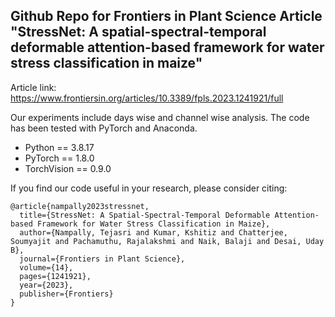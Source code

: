 ## Github Repo for Frontiers in Plant Science Article "StressNet: A spatial-spectral-temporal deformable attention-based framework for water stress classification in maize"

Article link: https://www.frontiersin.org/articles/10.3389/fpls.2023.1241921/full

Our experiments include days wise and channel wise analysis. The code has been tested with PyTorch and Anaconda.

- Python == 3.8.17
- PyTorch == 1.8.0
- TorchVision == 0.9.0



If you find our code useful in your research, please consider citing:


```
@article{nampally2023stressnet,
  title={StressNet: A Spatial-Spectral-Temporal Deformable Attention-based Framework for Water Stress Classification in Maize},
  author={Nampally, Tejasri and Kumar, Kshitiz and Chatterjee, Soumyajit and Pachamuthu, Rajalakshmi and Naik, Balaji and Desai, Uday B},
  journal={Frontiers in Plant Science},
  volume={14},
  pages={1241921},
  year={2023},
  publisher={Frontiers}
}
```
